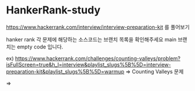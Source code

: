 # HankerRank-study
https://www.hackerrank.com/interview/interview-preparation-kit 를 풀어보기

hanker rank 각 문제에 해당하는 소스코드는 브랜치 목록을 확인해주세요
main 브랜치는 empty code 입니다.

ex) https://www.hackerrank.com/challenges/counting-valleys/problem?isFullScreen=true&h_l=interview&playlist_slugs%5B%5D=interview-preparation-kit&playlist_slugs%5B%5D=warmup => Counting Valleys 문제

=> 
